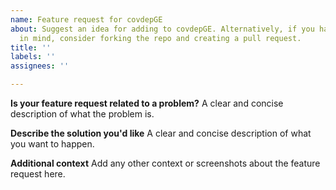 ```yaml
---
name: Feature request for covdepGE
about: Suggest an idea for adding to covdepGE. Alternatively, if you have a solution
  in mind, consider forking the repo and creating a pull request.
title: ''
labels: ''
assignees: ''

---
```


**Is your feature request related to a problem?**
A clear and concise description of what the problem is. 

**Describe the solution you'd like**
A clear and concise description of what you want to happen.

**Additional context**
Add any other context or screenshots about the feature request here.
